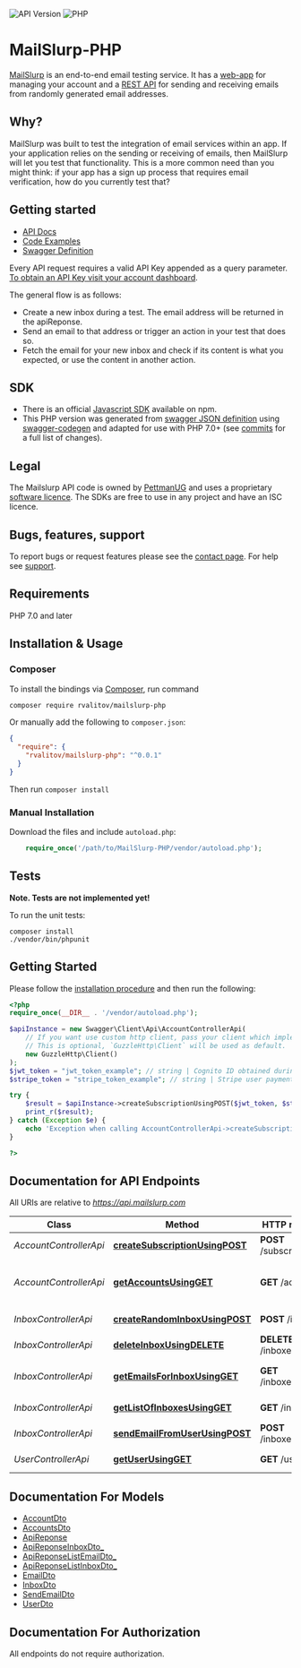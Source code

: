 ![API Version](https://img.shields.io/badge/API-v0.0.1-green.svg?style=flat) ![PHP](https://img.shields.io/badge/PHP-7.0--7.2-green.svg?style=flat)

# MailSlurp-PHP
[MailSlurp](https://www.mailslurp.com) is an end-to-end email testing service. It has a [web-app](https://www.mailslurp.com/dashboard) for managing your account and a [REST API](https://api.mailslurp.com) for sending and receiving emails from randomly generated email addresses.  

## Why? 
MailSlurp was built to test the integration of email services within an app. If your application relies on the sending or receiving of emails, then MailSlurp will let you test that functionality. This is a more common need than you might think: if your app has a sign up process that requires email verification, how do you currently test that?  

## Getting started
 - [API Docs](https://www.mailslurp.com/documentation) 
 - [Code Examples](https://www.mailslurp.com/documentation/examples) 
 - [Swagger Definition](https://api.mailslurp.com/v2/api-docs)  
 
Every API request requires a valid API Key appended as a query parameter. [To obtain an API Key visit your account dashboard](https://www.mailslurp.com/dashboard). 

The general flow is as follows:

- Create a new inbox during a test. The email address will be returned in the apiReponse.
- Send an email to that address or trigger an action in your test that does so.
- Fetch the email for your new inbox and check if its content is what you expected, or use the content in another action.
 
## SDK
- There is an official [Javascript SDK](https://www.npmjs.com/package/mailslurp-client) available on npm. 
- This PHP version was generated from [swagger JSON definition](https://api.mailslurp.com/v2/api-docs) using [swagger-codegen](https://github.com/swagger-api/swagger-codegen) and adapted for use with PHP 7.0+ (see [commits](https://github.com/rvalitov/mailslurp-php/commits/master) for a full list of changes). 

## Legal
The Mailslurp API code is owned by [PettmanUG](http://pettmanug.site) and uses a proprietary [software licence](http://www.binpress.com/license/view/l/c8376a01eca7465027a978d3fde5a1e2). The SDKs are free to use in any project and have an ISC licence.

## Bugs, features, support 
To report bugs or request features please see the [contact page](https://www.mailslurp.com/contact). For help see [support](https://www.mailslurp.com/support).

## Requirements

PHP 7.0 and later

## Installation & Usage
### Composer

To install the bindings via [Composer](http://getcomposer.org/), run command

```bash
composer require rvalitov/mailslurp-php
``` 

Or manually add the following to `composer.json`:

```json
{
  "require": {
    "rvalitov/mailslurp-php": "^0.0.1"
  }
}
```

Then run `composer install`

### Manual Installation

Download the files and include `autoload.php`:

```php
    require_once('/path/to/MailSlurp-PHP/vendor/autoload.php');
```

## Tests
**Note. Tests are not implemented yet!**

To run the unit tests:

```
composer install
./vendor/bin/phpunit
```

## Getting Started

Please follow the [installation procedure](#installation--usage) and then run the following:

```php
<?php
require_once(__DIR__ . '/vendor/autoload.php');

$apiInstance = new Swagger\Client\Api\AccountControllerApi(
    // If you want use custom http client, pass your client which implements `GuzzleHttp\ClientInterface`.
    // This is optional, `GuzzleHttp\Client` will be used as default.
    new GuzzleHttp\Client()
);
$jwt_token = "jwt_token_example"; // string | Cognito ID obtained during login
$stripe_token = "stripe_token_example"; // string | Stripe user payment confirmation token

try {
    $result = $apiInstance->createSubscriptionUsingPOST($jwt_token, $stripe_token);
    print_r($result);
} catch (Exception $e) {
    echo 'Exception when calling AccountControllerApi->createSubscriptionUsingPOST: ', $e->getMessage(), PHP_EOL;
}

?>
```

## Documentation for API Endpoints

All URIs are relative to *https://api.mailslurp.com*

Class | Method | HTTP request | Description
------------ | ------------- | ------------- | -------------
*AccountControllerApi* | [**createSubscriptionUsingPOST**](docs/Api/AccountControllerApi.md#createsubscriptionusingpost) | **POST** /subscription | Upgrade a user to paid
*AccountControllerApi* | [**getAccountsUsingGET**](docs/Api/AccountControllerApi.md#getaccountsusingget) | **GET** /accounts | List available account types
*InboxControllerApi* | [**createRandomInboxUsingPOST**](docs/Api/InboxControllerApi.md#createrandominboxusingpost) | **POST** /inboxes | Create an inbox
*InboxControllerApi* | [**deleteInboxUsingDELETE**](docs/Api/InboxControllerApi.md#deleteinboxusingdelete) | **DELETE** /inboxes/{uuid} | Delete an inbox
*InboxControllerApi* | [**getEmailsForInboxUsingGET**](docs/Api/InboxControllerApi.md#getemailsforinboxusingget) | **GET** /inboxes/{uuid} | Fetch emails for a given inbox
*InboxControllerApi* | [**getListOfInboxesUsingGET**](docs/Api/InboxControllerApi.md#getlistofinboxesusingget) | **GET** /inboxes | List your inboxes
*InboxControllerApi* | [**sendEmailFromUserUsingPOST**](docs/Api/InboxControllerApi.md#sendemailfromuserusingpost) | **POST** /inboxes/{uuid} | Send an email
*UserControllerApi* | [**getUserUsingGET**](docs/Api/UserControllerApi.md#getuserusingget) | **GET** /user | Fetch a user


## Documentation For Models

 - [AccountDto](docs/Model/AccountDto.md)
 - [AccountsDto](docs/Model/AccountsDto.md)
 - [ApiReponse](docs/Model/ApiReponse.md)
 - [ApiReponseInboxDto_](docs/Model/ApiReponseInboxDto_.md)
 - [ApiReponseListEmailDto_](docs/Model/ApiReponseListEmailDto_.md)
 - [ApiReponseListInboxDto_](docs/Model/ApiReponseListInboxDto_.md)
 - [EmailDto](docs/Model/EmailDto.md)
 - [InboxDto](docs/Model/InboxDto.md)
 - [SendEmailDto](docs/Model/SendEmailDto.md)
 - [UserDto](docs/Model/UserDto.md)


## Documentation For Authorization

 All endpoints do not require authorization.




